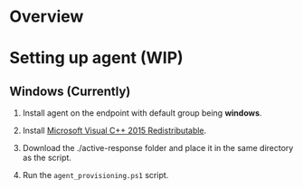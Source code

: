 # Overview

# Setting up agent (WIP)

## Windows (Currently)

1. Install agent on the endpoint with default group being **windows**.

2. Install [Microsoft Visual C++ 2015 Redistributable](https://aka.ms/vs/17/release/vc_redist.x64.exe).

3. Download the ./active-response folder and place it in the same directory as the script.

4. Run the `agent_provisioning.ps1` script.
